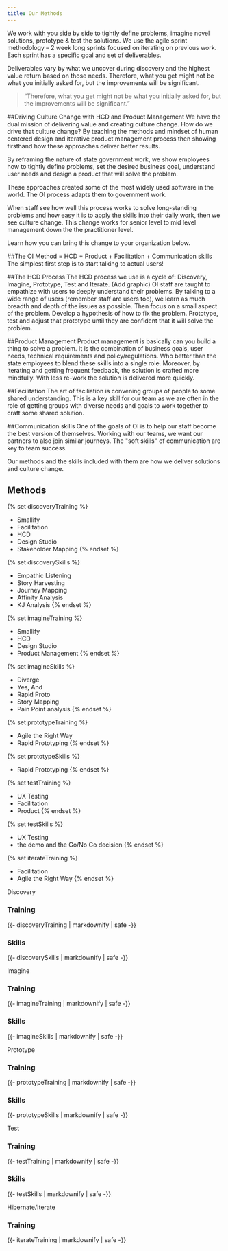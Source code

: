 ```yaml
---
title: Our Methods
---
```


We work with you side by side to tightly define problems, imagine novel solutions, prototype & test the solutions. We use the agile sprint methodology – 2 week long sprints focused on iterating on previous work. Each sprint has a specific goal and set of deliverables.

Deliverables vary by what we uncover during discovery and the highest value return based on those needs. Therefore, what you get might not be what you initially asked for, but the improvements will be significant.

> “Therefore, what you get might not be what you initially asked for, but the improvements will be significant.”

##Driving Culture Change with HCD and Product Management
We have the dual mission of delivering value and creating culture change. How do we drive that culture change? By teaching the methods and mindset of human centered design and iterative product management process then showing firsthand how these approaches deliver better results.

By reframing the nature of state government work, we show employees how to tightly define problems, set the desired business goal, understand user needs and design a product that will solve the problem.

These approaches created some of the most widely used software in the world. The OI process adapts them to government work.

When staff see how well this process works to solve long-standing problems and how easy it is to apply the skills into their daily work, then we see culture change. This change works for senior level to mid level management down the the practitioner level.

Learn how you can bring this change to your organization below.

##The OI Method = HCD + Product + Facilitation + Communication skills
The simplest first step is to start talking to actual users!

##The HCD Process
The HCD process we use is a cycle of: Discovery, Imagine, Prototype, Test and Iterate.
(Add graphic)
OI staff are taught to empathize with users to deeply understand their problems. By talking to a wide range of users (remember staff are users too), we learn as much breadth and depth of the issues as possible. Then focus on a small aspect of the problem. Develop a hypothesis of how to fix the problem. Prototype, test and adjust that prototype until they are confident that it will solve the problem.

##Product Management
Product management is basically can you build a thing to solve a problem. It is the combination of business goals, user needs, technical requirements and policy/regulations. Who better than the state employees to blend these skills into a single role. Moreover, by iterating and getting frequent feedback, the solution is crafted more mindfully. With less re-work the solution is delivered more quickly.

##Facilitation
The art of faciliation is convening groups of people to some shared understanding. This is a key skill for our team as we are often in the role of getting groups with diverse needs and goals to work together to craft some shared solution.

##Communication skills
One of the goals of OI is to help our staff become the best version of themselves. Working with our teams, we want our partners to also join similar journeys. The "soft skills" of communication are key to team success.

Our methods and the skills included with them are how we deliver solutions and culture change.

## Methods

{% set discoveryTraining %}
* Smallify
* Facilitation
* HCD
* Design Studio
* Stakeholder Mapping
{% endset %}

{% set discoverySkills %}
* Empathic Listening
* Story Harvesting
* Journey Mapping
* Affinity Analysis
* KJ Analysis
{% endset %}

{% set imagineTraining %}
* Smallify
* HCD
* Design Studio
* Product Management
{% endset %}

{% set imagineSkills %}
* Diverge
* Yes, And
* Rapid Proto
* Story Mapping
* Pain Point analysis
{% endset %}

{% set prototypeTraining %}
* Agile the Right Way
* Rapid Prototyping
{% endset %}

{% set prototypeSkills %}
* Rapid Prototyping
{% endset %}

{% set testTraining %}
* UX Testing
* Facilitation
* Product
{% endset %}

{% set testSkills %}
* UX Testing
* the demo and the Go/No Go decision
{% endset %}

{% set iterateTraining %}
* Facilitation
* Agile the Right Way
{% endset %}

<div class="max-w-3xl xl:max-w-full flex mt-6 mx-2 sm:mx-6 lg:mx-auto xl:mx-6 flex-col xl:flex-row border-4 border-gray-400">
    <div class="max-w-3xl xl:w-1/5 xl:max-w-lg xl:border-r xl:border-gray-400">
        <div class="mb-6 py-6 bg-red-200 font-bold text-xl">
            <p class="m-0">
                Discovery
            </p>
        </div>
        <div class="mb-12">
            <h3>
                Training
            </h3>
            {{- discoveryTraining | markdownify | safe -}}
        </div>
        <div class="mb-12">
            <h3>
                Skills
            </h3>
            {{- discoverySkills | markdownify | safe -}}
        </div>
    </div>
    <div class="max-w-3xl xl:w-1/5 xl:max-w-lg xl:border-r xl:border-gray-400">
        <div class="mb-6 py-6 bg-orange-200 font-bold text-xl">
            <p class="m-0">
                Imagine
            </p>
        </div>
        <div class="mb-12">
            <h3>
                Training
            </h3>
            {{- imagineTraining | markdownify | safe -}}
        </div>
        <div class="mb-12">
            <h3>
                Skills
            </h3>
            {{- imagineSkills | markdownify | safe -}}
        </div>
    </div>
    <div class="max-w-3xl xl:w-1/5 xl:max-w-lg xl:border-r xl:border-gray-400">
        <div class="mb-6 py-6 bg-gold-200 font-bold text-xl">
            <p class="m-0">
                Prototype
            </p>
        </div>
        <div class="mb-12">
            <h3>
                Training
            </h3>
            {{- prototypeTraining | markdownify | safe -}}
        </div>
        <div class="mb-12">
            <h3>
                Skills
            </h3>
            {{- prototypeSkills | markdownify | safe -}}
        </div>
    </div>
    <div class="max-w-3xl xl:w-1/5 xl:max-w-lg xl:border-r xl:border-gray-400">
        <div class="mb-6 py-6 bg-cyan-200 font-bold text-xl">
            <p class="m-0">
                Test
            </p>
        </div>
        <div class="mb-12">
            <h3>
                Training
            </h3>
            {{- testTraining | markdownify | safe -}}
        </div>
        <div class="mb-12">
            <h3>
                Skills
            </h3>
            {{- testSkills | markdownify | safe -}}
        </div>
    </div>
    <div class="max-w-3xl xl:w-1/5 xl:max-w-lg">
        <div class="mb-6 py-6 bg-magenta-200 font-bold text-xl">
            <p class="m-0">
                Hibernate/Iterate
            </p>
        </div>
        <div class="mb-12">
            <h3>
                Training
            </h3>
            {{- iterateTraining | markdownify | safe -}}
        </div>
    </div>
</div>
